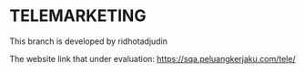 # TELEMARKETING

This branch is developed by ridhotadjudin

The website link that under evaluation:
https://sqa.peluangkerjaku.com/tele/
